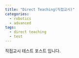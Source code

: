 ```yaml
---
title: "Direct Teaching(직접교시)"
categories: 
  - robotics
  - advanced
tags: 
  - direct teaching
  - test
---
```


직접교시 테스트 포스트 입니다.
